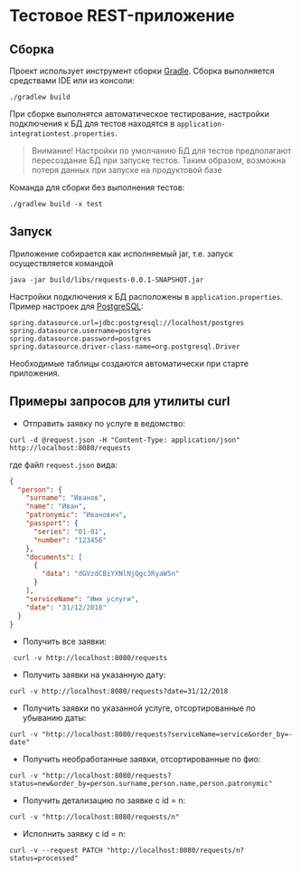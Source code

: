 # Тестовое REST-приложение 

## Сборка
Проект использует инструмент сборки [Gradle](https://gradle.org/). 
Сборка выполняется средствами IDE или из консоли: 
```
./gradlew build 
```
При сборке выполнятся автоматическое тестирование, настройки подключения к БД для тестов находятся в 
`application-integrationtest.properties`.

> Внимание! Настройки по умолчанию БД для тестов предполагают пересоздание БД при запуске тестов. Таким образом, 
возможна потеря данных при запуске на продуктовой базе

Команда для сборки без выполнения тестов:
```
./gradlew build -x test
``` 

## Запуск

Приложение собирается как исполняемый jar, т.е. запуск осуществляется командой
```
java -jar build/libs/requests-0.0.1-SNAPSHOT.jar
```
Настройки подключения к БД расположены в `application.properties`.
Пример настроек для [PostgreSQL](https://www.postgresql.org/):
```properties
spring.datasource.url=jdbc:postgresql://localhost/postgres
spring.datasource.username=postgres
spring.datasource.password=postgres
spring.datasource.driver-class-name=org.postgresql.Driver
``` 
Необходимые таблицы создаются автоматически при старте приложения. 

## Примеры запросов для утилиты curl

* Отправить заявку по услуге в ведомство:
```
curl -d @request.json -H "Content-Type: application/json" http://localhost:8080/requests
```
где файл `request.json` вида:
```json
{
  "person": {
    "surname": "Иванов",
    "name": "Иван",
    "patronymic": "Иванович",
    "passport": {
      "series": "01-01",
      "number": "123456"
    },
    "documents": [
      {
        "data": "dGVzdCBiYXNlNjQgc3RyaW5n"
      }
    ],
    "serviceName": "Имя услуги",
    "date": "31/12/2018"
  }
}
```
* Получить все заявки:
```
 curl -v http://localhost:8080/requests
```
* Получить заявки на указанную дату:
```
curl -v http://localhost:8080/requests?date=31/12/2018
```
* Получить заявки по указанной услуге, отсортированные по убыванию даты:
```
curl -v "http://localhost:8080/requests?serviceName=service&order_by=-date"
```
* Получить необработанные заявки, отсортированные по фио:
```
curl -v "http://localhost:8080/requests?status=new&order_by=person.surname,person.name,person.patronymic"
```
* Получить детализацию по заявке с id = n:
```
curl -v "http://localhost:8080/requests/n"
```
* Исполнить заявку c id = n:
```
curl -v --request PATCH "http://localhost:8080/requests/n?status=processed"
```